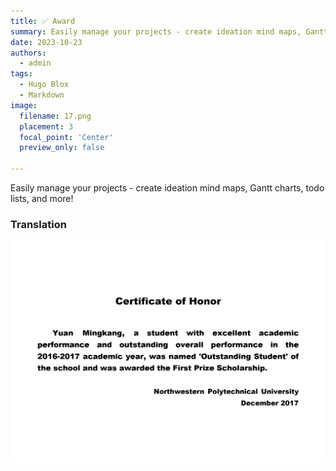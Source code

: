 ```yaml
---
title: ✅ Award
summary: Easily manage your projects - create ideation mind maps, Gantt charts, todo lists, and more!
date: 2023-10-23
authors:
  - admin
tags:
  - Hugo Blox
  - Markdown
image:
  filename: 17.png
  placement: 3
  focal_point: 'Center'
  preview_only: false
  
---
```


Easily manage your projects - create ideation mind maps, Gantt charts, todo lists, and more!

### Translation

![](./17en.png)




